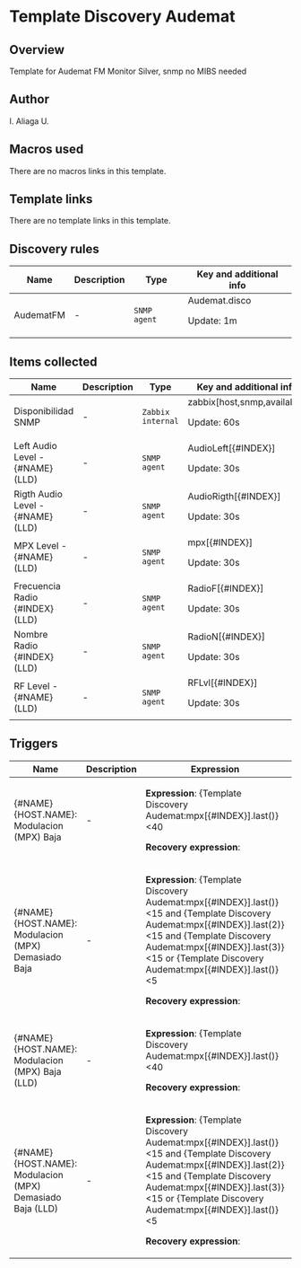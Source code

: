 # Template Discovery Audemat

## Overview

Template for Audemat FM Monitor Silver, snmp no MIBS needed

## Author

I. Aliaga U.

## Macros used

There are no macros links in this template.

## Template links

There are no template links in this template.

## Discovery rules

|Name|Description|Type|Key and additional info|
|----|-----------|----|----|
|AudematFM|<p>-</p>|`SNMP agent`|Audemat.disco<p>Update: 1m</p>|
## Items collected

|Name|Description|Type|Key and additional info|
|----|-----------|----|----|
|Disponibilidad SNMP|<p>-</p>|`Zabbix internal`|zabbix[host,snmp,available]<p>Update: 60s</p>|
|Left Audio Level - {#NAME} (LLD)|<p>-</p>|`SNMP agent`|AudioLeft[{#INDEX}]<p>Update: 30s</p>|
|Rigth Audio Level - {#NAME} (LLD)|<p>-</p>|`SNMP agent`|AudioRigth[{#INDEX}]<p>Update: 30s</p>|
|MPX Level - {#NAME} (LLD)|<p>-</p>|`SNMP agent`|mpx[{#INDEX}]<p>Update: 30s</p>|
|Frecuencia Radio {#INDEX} (LLD)|<p>-</p>|`SNMP agent`|RadioF[{#INDEX}]<p>Update: 30s</p>|
|Nombre Radio {#INDEX} (LLD)|<p>-</p>|`SNMP agent`|RadioN[{#INDEX}]<p>Update: 30s</p>|
|RF Level - {#NAME} (LLD)|<p>-</p>|`SNMP agent`|RFLvl[{#INDEX}]<p>Update: 30s</p>|
## Triggers

|Name|Description|Expression|Priority|
|----|-----------|----------|--------|
|{#NAME} {HOST.NAME}: Modulacion (MPX) Baja|<p>-</p>|<p>**Expression**: {Template Discovery Audemat:mpx[{#INDEX}].last()}<40</p><p>**Recovery expression**: </p>|average|
|{#NAME} {HOST.NAME}: Modulacion (MPX) Demasiado Baja|<p>-</p>|<p>**Expression**: {Template Discovery Audemat:mpx[{#INDEX}].last()}<15 and {Template Discovery Audemat:mpx[{#INDEX}].last(2)}<15 and {Template Discovery Audemat:mpx[{#INDEX}].last(3)}<15 or {Template Discovery Audemat:mpx[{#INDEX}].last()}<5</p><p>**Recovery expression**: </p>|high|
|{#NAME} {HOST.NAME}: Modulacion (MPX) Baja (LLD)|<p>-</p>|<p>**Expression**: {Template Discovery Audemat:mpx[{#INDEX}].last()}<40</p><p>**Recovery expression**: </p>|average|
|{#NAME} {HOST.NAME}: Modulacion (MPX) Demasiado Baja (LLD)|<p>-</p>|<p>**Expression**: {Template Discovery Audemat:mpx[{#INDEX}].last()}<15 and {Template Discovery Audemat:mpx[{#INDEX}].last(2)}<15 and {Template Discovery Audemat:mpx[{#INDEX}].last(3)}<15 or {Template Discovery Audemat:mpx[{#INDEX}].last()}<5</p><p>**Recovery expression**: </p>|high|
